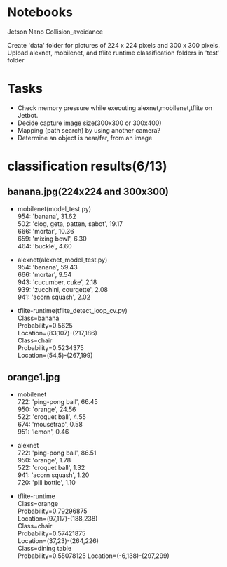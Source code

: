 # Notebooks
Jetson Nano
Collision_avoidance  
  
Create 'data' folder for pictures of 224 x 224 pixels and 300 x 300 pixels.  
Upload alexnet, mobilenet, and tflite runtime classification folders in 'test' folder  
  
Tasks
===
* Check memory pressure while executing alexnet,mobilenet,tflite on Jetbot.  
* Decide capture image size(300x300 or 300x400)
* Mapping (path search) by using another camera?
* Determine an object is near/far, from an image

classification results(6/13)
===

banana.jpg(224x224 and 300x300)
---
* mobilenet(model_test.py)  
954: 'banana', 				31.62  
502: 'clog, geta, patten, sabot', 19.17  
666: 'mortar', 				10.36  
659: 'mixing bowl', 			6.30  
464: 'buckle', 				4.60

* alexnet(alexnet_model_test.py)  
954: 'banana', 			59.43  
666: 'mortar', 			9.54  
943: 'cucumber, cuke', 	2.18  
939: 'zucchini, courgette', 	2.08  
941: 'acorn squash', 		2.02  

* tflite-runtime(tflite_detect_loop_cv.py)  
Class=banana  
Probability=0.5625  
Location=(83,107)-(217,186)  
Class=chair  
Probability=0.5234375  
Location=(54,5)-(267,199)  

orange1.jpg
---
* mobilenet  
722: 'ping-pong ball', 	66.45  
950: 'orange', 		24.56  
522: 'croquet ball', 	4.55  
674: 'mousetrap', 	0.58  
951: 'lemon', 			0.46

* alexnet  
722: 'ping-pong ball', 	86.51  
950: 'orange', 		1.78  
522: 'croquet ball', 	1.32  
941: 'acorn squash', 	1.20  
720: 'pill bottle', 		1.10  

* tflite-runtime  
Class=orange  
Probability=0.79296875  
Location=(97,117)-(188,238)  
Class=chair  
Probability=0.57421875  
Location=(37,23)-(264,226)  
Class=dining table  
Probability=0.55078125
Location=(-6,138)-(297,299)  
